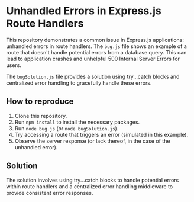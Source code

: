 # Unhandled Errors in Express.js Route Handlers

This repository demonstrates a common issue in Express.js applications: unhandled errors in route handlers.  The `bug.js` file shows an example of a route that doesn't handle potential errors from a database query.  This can lead to application crashes and unhelpful 500 Internal Server Errors for users.

The `bugSolution.js` file provides a solution using try...catch blocks and centralized error handling to gracefully handle these errors.

## How to reproduce

1. Clone this repository.
2. Run `npm install` to install the necessary packages.
3. Run `node bug.js` (or `node bugSolution.js`).
4. Try accessing a route that triggers an error (simulated in this example).
5. Observe the server response (or lack thereof, in the case of the unhandled error).

## Solution

The solution involves using try...catch blocks to handle potential errors within route handlers and a centralized error handling middleware to provide consistent error responses.